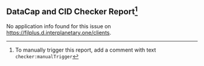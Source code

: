 
  ## DataCap and CID Checker Report[^1]
  No application info found for this issue on https://filplus.d.interplanetary.one/clients.
  
  [^1]: To manually trigger this report, add a comment with text `checker:manualTrigger`
  